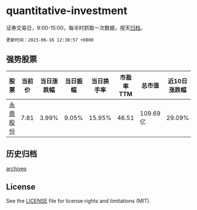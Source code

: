 # quantitative-investment

证券交易日，9:00-15:00，每半时抓取一次数据，按天[归档](archives)。

`更新时间：2023-06-16 12:30:57 +0800`

## 强势股票

|股票|当前价|当日涨跌幅|当日振幅|当日换手率|市盈率TTM|总市值|近10日涨跌幅|
|----|----|----|----|----|----|----|----|
|[永鼎股份](https://xueqiu.com/S/SH600105)|7.81|3.99%|9.05%|15.95%|46.51|109.69亿|29.09%|

## 历史归档

[archives](archives)

## License

See the [LICENSE](LICENSE) file for license rights and limitations (MIT).